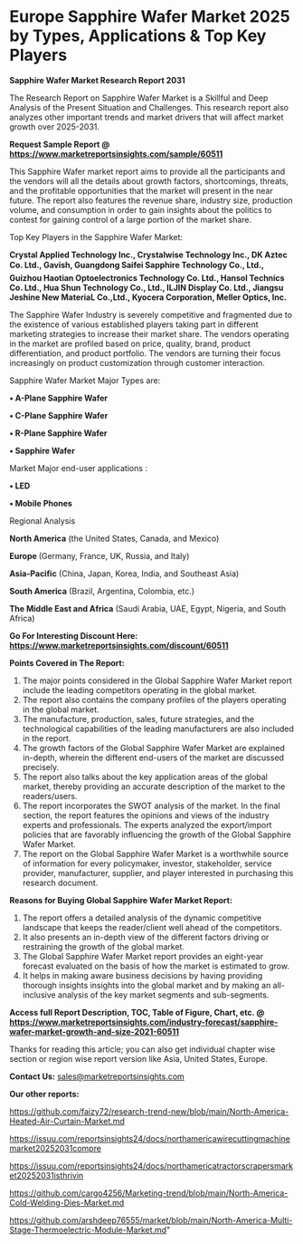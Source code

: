 # Europe Sapphire Wafer Market 2025 by Types, Applications & Top Key Players

<strong>Sapphire Wafer Market Research Report 2031</strong>

The Research Report on Sapphire Wafer Market is a Skillful and Deep Analysis of the Present Situation and Challenges. This research report also analyzes other important trends and market drivers that will affect market growth over 2025-2031.

<strong>Request Sample Report @ <a href=https://www.marketreportsinsights.com/sample/60511>https://www.marketreportsinsights.com/sample/60511</a></strong>

This Sapphire Wafer market report aims to provide all the participants and the vendors will all the details about growth factors, shortcomings, threats, and the profitable opportunities that the market will present in the near future. The report also features the revenue share, industry size, production volume, and consumption in order to gain insights about the politics to contest for gaining control of a large portion of the market share.

Top Key Players in the Sapphire Wafer Market:

<strong>Crystal Applied Technology Inc., Crystalwise Technology Inc., DK Aztec Co. Ltd., Gavish, Guangdong Saifei Sapphire Technology Co., Ltd., Guizhou Haotian Optoelectronics Technology Co. Ltd., Hansol Technics Co. Ltd., Hua Shun Technology Co., Ltd., ILJIN Display Co. Ltd., Jiangsu Jeshine New MateriaL Co.,Ltd., Kyocera Corporation, Meller Optics, Inc.</strong>

The Sapphire Wafer Industry is severely competitive and fragmented due to the existence of various established players taking part in different marketing strategies to increase their market share. The vendors operating in the market are profiled based on price, quality, brand, product differentiation, and product portfolio. The vendors are turning their focus increasingly on product customization through customer interaction.

Sapphire Wafer Market Major Types are:

<strong>• A-Plane Sapphire Wafer

• C-Plane Sapphire Wafer

• R-Plane Sapphire Wafer

• Sapphire Wafer</strong>

Market Major end-user applications :

<strong>• LED

• Mobile Phones</strong>

Regional Analysis

</u><strong><b>North America</b></strong> (the United States, Canada, and Mexico)

<strong><b>Europe </b></strong>(Germany, France, UK, Russia, and Italy)

<strong><b>Asia-Pacific</b></strong> (China, Japan, Korea, India, and Southeast Asia)

<strong><b>South America</b></strong> (Brazil, Argentina, Colombia, etc.)

<strong><b>The Middle East and Africa</b></strong> (Saudi Arabia, UAE, Egypt, Nigeria, and South Africa)

<strong>Go For Interesting Discount Here: <a href=https://www.marketreportsinsights.com/discount/60511>https://www.marketreportsinsights.com/discount/60511</a></strong>

<strong>Points Covered in The Report:</strong>
<ol>
  <li>The major points considered in the Global Sapphire Wafer Market report include the leading competitors operating in the global market.</li>
  <li>The report also contains the company profiles of the players operating in the global market.</li>
  <li>The manufacture, production, sales, future strategies, and the technological capabilities of the leading manufacturers are also included in the report.</li>
  <li>The growth factors of the Global Sapphire Wafer Market are explained in-depth, wherein the different end-users of the market are discussed precisely.</li>
  <li>The report also talks about the key application areas of the global market, thereby providing an accurate description of the market to the readers/users.</li>
  <li>The report incorporates the SWOT analysis of the market. In the final section, the report features the opinions and views of the industry experts and professionals. The experts analyzed the export/import policies that are favorably influencing the growth of the Global Sapphire Wafer Market.</li>
  <li>The report on the Global Sapphire Wafer Market is a worthwhile source of information for every policymaker, investor, stakeholder, service provider, manufacturer, supplier, and player interested in purchasing this research document.</li>
</ol>
<strong>Reasons for Buying Global Sapphire Wafer Market Report:</strong>

<ol>
  <li>The report offers a detailed analysis of the dynamic competitive landscape that keeps the reader/client well ahead of the competitors.</li>
  <li>It also presents an in-depth view of the different factors driving or restraining the growth of the global market.</li>
  <li>The Global Sapphire Wafer Market report provides an eight-year forecast evaluated on the basis of how the market is estimated to grow.</li>
  <li>It helps in making aware business decisions by having providing thorough insights insights into the global market and by making an all-inclusive analysis of the key market segments and sub-segments.</li>
</ol>
<strong>Access full Report Description, TOC, Table of Figure, Chart, etc. @ <a href=https://www.marketreportsinsights.com/industry-forecast/sapphire-wafer-market-growth-and-size-2021-60511>https://www.marketreportsinsights.com/industry-forecast/sapphire-wafer-market-growth-and-size-2021-60511</a></strong>


Thanks for reading this article; you can also get individual chapter wise section or region wise report version like Asia, United States, Europe.

<strong>Contact Us:</strong>
sales@marketreportsinsights.com

<strong>Our other reports:</strong>

<a href=https://github.com/faizy72/research-trend-new/blob/main/North-America-Heated-Air-Curtain-Market.md>https://github.com/faizy72/research-trend-new/blob/main/North-America-Heated-Air-Curtain-Market.md</a>

<a href=https://issuu.com/reportsinsights24/docs/northamericawirecuttingmachinemarket20252031compre>https://issuu.com/reportsinsights24/docs/northamericawirecuttingmachinemarket20252031compre</a>

<a href=https://issuu.com/reportsinsights24/docs/northamericatractorscrapersmarket20252031isthrivin>https://issuu.com/reportsinsights24/docs/northamericatractorscrapersmarket20252031isthrivin</a>

<a href=https://github.com/cargo4256/Marketing-trend/blob/main/North-America-Cold-Welding-Dies-Market.md>https://github.com/cargo4256/Marketing-trend/blob/main/North-America-Cold-Welding-Dies-Market.md</a>

<a href=https://github.com/arshdeep76555/market/blob/main/North-America-Multi-Stage-Thermoelectric-Module-Market.md>https://github.com/arshdeep76555/market/blob/main/North-America-Multi-Stage-Thermoelectric-Module-Market.md</a>"
